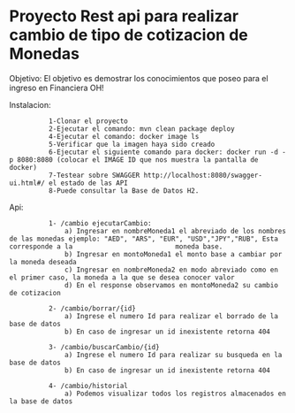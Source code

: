# Proyecto Rest api para realizar cambio de tipo de cotizacion de Monedas
 
 Objetivo: El objetivo es demostrar los conocimientos que poseo para el ingreso en Financiera OH!
 
 Instalacion: 
 
              1-Clonar el proyecto 
              2-Ejecutar el comando: mvn clean package deploy
              4-Ejecutar el comando: docker image ls
              5-Verificar que la imagen haya sido creado
              6-Ejecutar el siguiente comando para docker: docker run -d -p 8080:8080 (colocar el IMAGE ID que nos muestra la pantalla de docker)
              7-Testear sobre SWAGGER http://localhost:8080/swagger-ui.html#/ el estado de las API
              8-Puede consultar la Base de Datos H2.
  
  Api: 
  
              1- /cambio ejecutarCambio: 
                  a) Ingresar en nombreMoneda1 el abreviado de los nombres de las monedas ejemplo: "AED", "ARS", "EUR", "USD","JPY","RUB", Esta corresponde a la                          moneda base.
                  b) Ingresar en montoMoneda1 el monto base a cambiar por la moneda deseada
                  c) Ingresar en nombreMoneda2 en modo abreviado como en el primer caso, la moneda a la que se desea conocer valor
                  d) En el response observamos en montoMoneda2 su cambio de cotizacion
              
              2- /cambio/borrar/{id}
                  a) Ingrese el numero Id para realizar el borrado de la base de datos
                  b) En caso de ingresar un id inexistente retorna 404
              
              3- /cambio/buscarCambio/{id}
                  a) Ingrese el numero Id para realizar su busqueda en la base de datos
                  b) En caso de ingresar un id inexistente retorna 404
                  
              4- /cambio/historial
                  a) Podemos visualizar todos los registros almacenados en la base de datos
                  
                 
